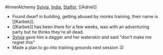 #InnerAlchemy 
[Sylvia](PCs/Past/Sylvia.md), [India](PCs/Current/India.md), [Stalfor](PCs/Current/Stalfor.md), [[Adriel]]

- Found dwarf in building, getting abused by monks training, their name is [[Karbek]].
- [[Karbek]] has been there for a few weeks, was with an adventuring party but he thinks they're all dead. 
- [Sylvia](PCs/Past/Sylvia.md) gave him a dagger and her waterskin and said "don't make me regret this"
- Made a plan to go into training grounds next session :D